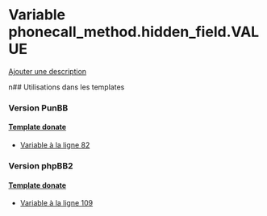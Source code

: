 # Variable phonecall_method.hidden_field.VALUE
[Ajouter une description](https://fa-tvars.appspot.com/phonecall_method.hidden_field.VALUE)

n## Utilisations dans les templates

### Version PunBB

#### [Template donate](punbb/donate.md)
* [Variable à la ligne 82](../punbb/donate.tpl#L82)

### Version phpBB2

#### [Template donate](subsilver/donate.md)
* [Variable à la ligne 109](../subsilver/donate.tpl#L109)